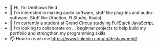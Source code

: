 - 👋 Hi, I’m DeShawn Reid
- 👀 I’m interested in making audio software, stuff like plug-ins and audio-software. Stuff like (Abelton, Fl Studio, Koala).
- 🌱 I’m currently a student at Grand Circus studying FullStack JavaScript.
- 💞️ I’m looking to collaborate on ... beginner projects to help build my portfolio and strengthen my programming skills.
- 📫 How to reach me https://www.linkedin.com/in/deshawnreid/

<!---
Earfworm/Earfworm is a ✨ special ✨ repository because its `README.md` (this file) appears on your GitHub profile.
You can click the Preview link to take a look at your changes.
--->
